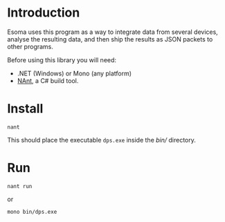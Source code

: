 Introduction
============

Esoma uses this program as a way to integrate data from several devices,
analyse the resulting data, and then ship the results as JSON packets to other
programs.

Before using this library you will need:
  - .NET (Windows) or Mono (any platform)
  - [NAnt][nant], a C# build tool.

Install
=======

    nant

This should place the executable `dps.exe` inside the _bin/_ directory.

Run
===

    nant run

or

    mono bin/dps.exe


<!-- Links -->
[nant]: http://nant.sourceforge.net/ "NAnt homepage"

<!-- vim settings -->
<!-- vim: set spelllang=en_gb: -->
<!-- vim: set spell: -->

